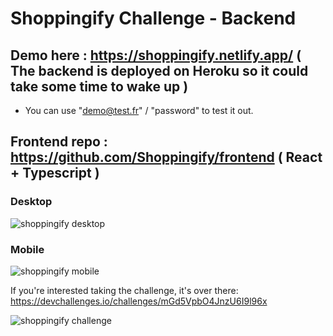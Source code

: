 # Shoppingify Challenge - Backend

## Demo here : https://shoppingify.netlify.app/ ( The backend is deployed on Heroku so it could take some time to wake up )

- You can use "demo@test.fr" / "password" to test it out.

## Frontend repo : https://github.com/Shoppingify/frontend ( React + Typescript )

### Desktop
![shoppingify desktop](https://res.cloudinary.com/trucmachin/image/upload/v1602586571/shoppingify_desktop_wtn5qm.gif)

### Mobile
![shoppingify mobile](https://res.cloudinary.com/trucmachin/image/upload/v1602586564/shoppingify_mobile_xkcymk.gif)

If you're interested taking the challenge, it's over there: https://devchallenges.io/challenges/mGd5VpbO4JnzU6I9l96x

![shoppingify challenge](https://firebasestorage.googleapis.com/v0/b/devchallenges-1234.appspot.com/o/challengesDesigns%2FShoppingifyThumbnail.png?alt=media&token=e577059f-3b93-4f50-92d6-cedeed68403e)
